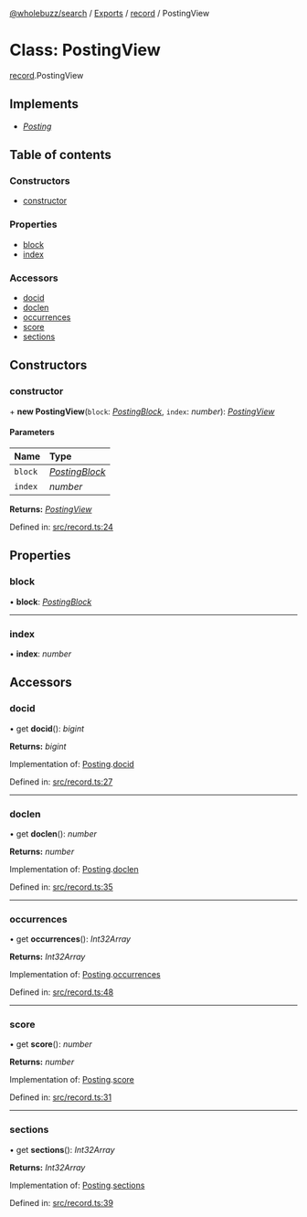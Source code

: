 [@wholebuzz/search](../README.md) / [Exports](../modules.md) / [record](../modules/record.md) / PostingView

# Class: PostingView

[record](../modules/record.md).PostingView

## Implements

- [*Posting*](../interfaces/types.posting.md)

## Table of contents

### Constructors

- [constructor](record.postingview.md#constructor)

### Properties

- [block](record.postingview.md#block)
- [index](record.postingview.md#index)

### Accessors

- [docid](record.postingview.md#docid)
- [doclen](record.postingview.md#doclen)
- [occurrences](record.postingview.md#occurrences)
- [score](record.postingview.md#score)
- [sections](record.postingview.md#sections)

## Constructors

### constructor

\+ **new PostingView**(`block`: [*PostingBlock*](record.postingblock.md), `index`: *number*): [*PostingView*](record.postingview.md)

#### Parameters

| Name | Type |
| :------ | :------ |
| `block` | [*PostingBlock*](record.postingblock.md) |
| `index` | *number* |

**Returns:** [*PostingView*](record.postingview.md)

Defined in: [src/record.ts:24](https://github.com/wholebuzz/search/blob/master/src/record.ts#L24)

## Properties

### block

• **block**: [*PostingBlock*](record.postingblock.md)

___

### index

• **index**: *number*

## Accessors

### docid

• get **docid**(): *bigint*

**Returns:** *bigint*

Implementation of: [Posting](../interfaces/types.posting.md).[docid](../interfaces/types.posting.md#docid)

Defined in: [src/record.ts:27](https://github.com/wholebuzz/search/blob/master/src/record.ts#L27)

___

### doclen

• get **doclen**(): *number*

**Returns:** *number*

Implementation of: [Posting](../interfaces/types.posting.md).[doclen](../interfaces/types.posting.md#doclen)

Defined in: [src/record.ts:35](https://github.com/wholebuzz/search/blob/master/src/record.ts#L35)

___

### occurrences

• get **occurrences**(): *Int32Array*

**Returns:** *Int32Array*

Implementation of: [Posting](../interfaces/types.posting.md).[occurrences](../interfaces/types.posting.md#occurrences)

Defined in: [src/record.ts:48](https://github.com/wholebuzz/search/blob/master/src/record.ts#L48)

___

### score

• get **score**(): *number*

**Returns:** *number*

Implementation of: [Posting](../interfaces/types.posting.md).[score](../interfaces/types.posting.md#score)

Defined in: [src/record.ts:31](https://github.com/wholebuzz/search/blob/master/src/record.ts#L31)

___

### sections

• get **sections**(): *Int32Array*

**Returns:** *Int32Array*

Implementation of: [Posting](../interfaces/types.posting.md).[sections](../interfaces/types.posting.md#sections)

Defined in: [src/record.ts:39](https://github.com/wholebuzz/search/blob/master/src/record.ts#L39)
